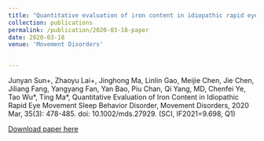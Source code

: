 ```yaml
---
title: "Quantitative evaluation of iron content in idiopathic rapid eye movement sleep behavior disorder"
collection: publications
permalink: /publication/2020-03-18-paper
date: 2020-03-18
venue: 'Movement Disorders'


---
```

Junyan Sun+, Zhaoyu Lai+, Jinghong Ma, Linlin Gao, Meijie Chen, Jie Chen, Jiliang Fang, Yangyang Fan, Yan Bao, Piu Chan, Qi Yang, MD, Chenfei Ye, Tao Wu*, Ting Ma*, Quantitative Evaluation of Iron Content in Idiopathic Rapid Eye Movement Sleep Behavior Disorder, Movement Disorders, 2020 Mar, 35(3): 478-485. doi: 10.1002/mds.27929. (SCI, IF2021=9.698, Q1)

[Download paper here](http://nit-hit.github.io/files/J_2019_J_Movement_Disorder.pdf)

